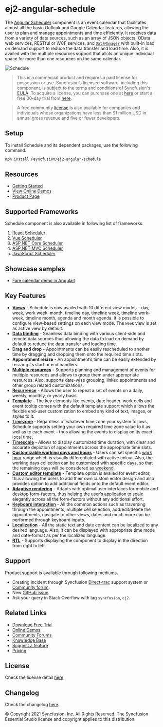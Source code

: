 # ej2-angular-schedule

The [Angular Scheduler](https://www.syncfusion.com/angular-components/angular-scheduler?utm_source=npm&utm_medium=listing&utm_campaign=angular-scheduler-npm) component is an event calendar that facilitates almost all the basic Outlook and Google Calendar features, allowing the user to plan and manage appointments and time efficiently. It receives data from a variety of data sources, such as an array of JSON objects, OData web services, RESTful or WCF services, and [`DataManager`](https://ej2.syncfusion.com/angular/documentation/data/?utm_source=npm&utm_medium=listing&utm_campaign=angular-scheduler-npm) with built-in load on demand support to reduce the data transfer and load time. Also, it is availed with the multiple resources support that allots an unique individual space for more than one resources on the same calendar.

![Schedule](https://ej2.syncfusion.com/products/images/schedule/readme.png)

> This is a commercial product and requires a paid license for possession or use. Syncfusion’s licensed software, including this component, is subject to the terms and conditions of Syncfusion's [EULA](https://www.syncfusion.com/eula/es/?utm_source=npm&utm_medium=listing&utm_campaign=angular-scheduler-npm). To acquire a license, you can purchase one at [here](https://www.syncfusion.com/sales/products?utm_source=npm&utm_medium=listing&utm_campaign=angular-scheduler-npm) or start a free 30-day trial from [here](https://www.syncfusion.com/account/manage-trials/start-trials?utm_source=npm&utm_medium=listing&utm_campaign=angular-scheduler-npm).

> A free community [license](https://www.syncfusion.com/products/communitylicense?utm_source=npm&utm_medium=listing&utm_campaign=angular-scheduler-npm) is also available for companies and individuals whose organizations have less than $1 million USD in annual gross revenue and five or fewer developers.

## Setup

To install Schedule and its dependent packages, use the following command.

```sh
npm install @syncfusion/ej2-angular-schedule
```

## Resources

* [Getting Started](https://ej2.syncfusion.com/angular/documentation/schedule/getting-started.html?utm_source=npm&utm_medium=listing&utm_campaign=angular-scheduler-npm)
* [View Online Demos](https://ej2.syncfusion.com/angular/demos/#/bootstrap5/schedule/default?utm_source=npm&utm_medium=listing&utm_campaign=angular-scheduler-npm)
* [Product Page](https://www.syncfusion.com/angular-components/angular-scheduler?utm_source=npm&utm_medium=listing&utm_campaign=angular-scheduler-npm)

## Supported Frameworks

Schedule component is also available in following list of frameworks.

1. [React Scheduler](https://www.syncfusion.com/react-components/react-scheduler?utm_source=npm&utm_medium=listing&utm_campaign=angular-scheduler-npm)
2. [Vue Scheduler](https://www.syncfusion.com/vue-components/vue-scheduler?utm_source=npm&utm_medium=listing&utm_campaign=angular-scheduler-npm)
3. [ASP.NET Core Scheduler](https://www.syncfusion.com/aspnet-core-ui-controls/scheduler?utm_source=npm&utm_medium=listing&utm_campaign=angular-scheduler-npm)
4. [ASP.NET MVC Scheduler](https://www.syncfusion.com/aspnet-mvc-ui-controls/scheduler?utm_source=npm&utm_medium=listing&utm_campaign=angular-scheduler-npm)
5. [JavaScript Scheduler](https://www.syncfusion.com/javascript-ui-controls/js-scheduler?utm_source=npm&utm_medium=listing&utm_campaign=angular-scheduler-npm)

## Showcase samples

* [Fare calendar demo in Angular](https://ej2.syncfusion.com/angular/demos/#/bootstrap5/schedule/resources?utm_source=npm&utm_medium=listing&utm_campaign=angular-scheduler-npm))

## Key Features

* [**Views**](https://ej2.syncfusion.com/angular/demos/#/bootstrap5/schedule/views?utm_source=npm&utm_medium=listing&utm_campaign=angular-scheduler-npm) - Schedule is now availed with 10 different view modes – day, week, work week, month, timeline day, timeline week, timeline work-week, timeline month, agenda and month agenda. It is possible to configure view-based settings on each view mode. The `Week` view is set as active view by default.
* [**Data binding**](https://ej2.syncfusion.com/angular/demos/#/bootstrap5/schedule/remote-data?utm_source=npm&utm_medium=listing&utm_campaign=angular-scheduler-npm) - Seamless data binding with various client-side and remote data sources thus allowing the data to load on demand by default to reduce the data transfer and loading time.
* **Drag and drop** - Appointments can be easily rescheduled to another time by dragging and dropping them onto the required time slots.
* **Appointment resize** - An appointment’s time can be easily extended by resizing its start or end handlers.
* [**Multiple resources**](https://ej2.syncfusion.com/angular/demos/#/bootstrap5/schedule/group?utm_source=npm&utm_medium=listing&utm_campaign=angular-scheduler-npm) - Supports planning and management of events for multiple resources and allows to group them under appropriate resources. Also, supports date-wise grouping, linked appointments and other group related customizations.
* [**Recurrence**](https://ej2.syncfusion.com/angular/demos/#/bootstrap5/schedule/recurrence-events?utm_source=npm&utm_medium=listing&utm_campaign=angular-scheduler-npm) - Allows the user to repeat a set of events on a daily, weekly, monthly, or yearly basis.
* [**Template**](https://ej2.syncfusion.com/angular/demos/#/bootstrap5/schedule/events-template?utm_source=npm&utm_medium=listing&utm_campaign=angular-scheduler-npm) - The key elements like events, date header, work cells and event tooltip comes with the default template support which allows the flexible end-user customization to embed any kind of text, images, or styles to it.
* [**Timezone**](https://ej2.syncfusion.com/angular/demos/#/bootstrap5/schedule/timezone-event?utm_source=npm&utm_medium=listing&utm_campaign=angular-scheduler-npm) -  Regardless of whatever time zone your system follows, Schedule supports setting your own required time zone value to it as well as to each event – thus allowing the events to display on its exact local time.
* [**Timescale**](https://ej2.syncfusion.com/angular/demos/#/bootstrap5/schedule/timescale?utm_source=npm&utm_medium=listing&utm_campaign=angular-scheduler-npm) - Allows to display customized time duration, with clear and accurate depiction of appointments across the appropriate time slots.
* [**Customizable working days and hours**](https://ej2.syncfusion.com/angular/demos/#/bootstrap5/schedule/work-days?utm_source=npm&utm_medium=listing&utm_campaign=angular-scheduler-npm) - Users can set specific [work hour](https://ej2.syncfusion.com/angular/demos/#/bootstrap5/schedule/work-hours?utm_source=npm&utm_medium=listing&utm_campaign=angular-scheduler-npm) range which is visually differentiated with active colour. Also, the working days collection can be customized with specific days, so that the remaining days will be considered as [weekend](https://ej2.syncfusion.com/angular/demos/#/bootstrap5/schedule/hide-weekend?utm_source=npm&utm_medium=listing&utm_campaign=angular-scheduler-npm).
* [**Custom editor template**](https://ej2.syncfusion.com/angular/demos/#/bootstrap5/schedule/editor-template?utm_source=npm&utm_medium=listing&utm_campaign=angular-scheduler-npm) - Template option is availed for event editor, thus allowing the users to add their own custom editor design and also provides option to add additional fields onto the default event editor.
* [**Adaptive rendering**](https://ej2.syncfusion.com/angular/demos/#/bootstrap5/schedule/month-agenda?utm_source=npm&utm_medium=listing&utm_campaign=angular-scheduler-npm) - Adapts with optimal user interfaces for mobile and desktop form-factors, thus helping the user’s application to scale elegantly across all the form-factors without any additional effort.
* [**Keyboard interaction**](https://ej2.syncfusion.com/angular/demos/#/bootstrap5/schedule/keyboard-interaction?utm_source=npm&utm_medium=listing&utm_campaign=angular-scheduler-npm) - All the common actions such as traversing through the appointments, multiple cell selection, add/edit/delete the appointments, navigate to other views, dates and much more can be performed through keyboard inputs.
* [**Localization**](https://ej2.syncfusion.com/angular/documentation/schedule/localization.html#localization?utm_source=npm&utm_medium=listing&utm_campaign=angular-scheduler-npm) - All the static text and date content can be localized to any desired language. Also, it can be displayed with appropriate time mode and date-format as per the localized language.
* [**RTL**](https://ej2.syncfusion.com/angular/documentation/schedule/localization.html#rtl?utm_source=npm&utm_medium=listing&utm_campaign=angular-scheduler-npm) - Supports displaying the component to display in the direction from right to left.

## Support

Product support is available through following mediums.

* Creating incident through Syncfusion [Direct-trac](https://www.syncfusion.com/support/directtrac/incidents?utm_source=npm&utm_medium=listing&utm_campaign=angular-scheduler-npm) support system or [Community forum](https://www.syncfusion.com/forums/essential-js2?utm_source=npm&utm_medium=listing&utm_campaign=angular-scheduler-npm).
* New [GitHub issue](https://github.com/syncfusion/ej2-angular-ui-components/issues/?utm_source=npm&utm_medium=listing&utm_campaign=angular-scheduler-npm).
* Ask your query in Stack Overflow with tag `syncfusion`, `ej2`.

## Related Links

* [Download Free Trial](https://www.syncfusion.com/downloads?utm_source=npm&utm_medium=listing&utm_campaign=angular-scheduler-npm)
* [Online Demos](https://ej2.syncfusion.com/angular/demos/?utm_source=npm&utm_medium=listing&utm_campaign=angular-scheduler-npm)
* [Community Forums](https://www.syncfusion.com/forums/?utm_source=npm&utm_medium=listing&utm_campaign=angular-scheduler-npm)
* [Knowledge Base](https://www.syncfusion.com/kb/essential-js2?utm_source=npm&utm_medium=listing&utm_campaign=angular-scheduler-npm)
* [Suggest a feature](https://www.syncfusion.com/feedback/angular?utm_source=npm&utm_medium=listing&utm_campaign=angular-scheduler-npm)
* [Pricing](https://www.syncfusion.com/sales/products/angular?utm_source=npm&utm_medium=listing&utm_campaign=angular-scheduler-npm)

## License

Check the license detail [here](https://github.com/syncfusion/ej2-angular-ui-components/blob/master/license?utm_source=npm&utm_medium=listing&utm_campaign=angular-scheduler-npm).

## Changelog

Check the changelog [here](https://ej2.syncfusion.com/angular/documentation/release-notes?utm_source=npm&utm_medium=listing&utm_campaign=angular-scheduler-npm).

© Copyright 2021 Syncfusion, Inc. All Rights Reserved. The Syncfusion Essential Studio license and copyright applies to this distribution.
